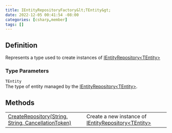 ```yaml
---
title: IEntityRepositoryFactory&lt;TEntity&gt;
date: 2022-12-05 00:41:54 -08:00
categories: [csharp,member]
tags: []
---
```


## Definition

Represents a type used to create instances of <a href='/posts/csharp.member.entitydb.abstractions.entities.ientityrepository`1/'>IEntityRepository&lt;TEntity&gt;</a>
### Type Parameters
`TEntity`<br />The type of entity managed by the <a href='/posts/csharp.member.entitydb.abstractions.entities.ientityrepository`1/'>IEntityRepository&lt;TEntity&gt;</a>.
## Methods
<table><tr><td><!--/posts/csharp.member.entitydb.abstractions.entities.ientityrepositoryfactory`1.createrepository/--><a href='#'>CreateRepository(String, String, CancellationToken)</a></td><td>
Create a new instance of <a href='/posts/csharp.member.entitydb.abstractions.entities.ientityrepository`1/'>IEntityRepository&lt;TEntity&gt;</a></td></tr></table>
